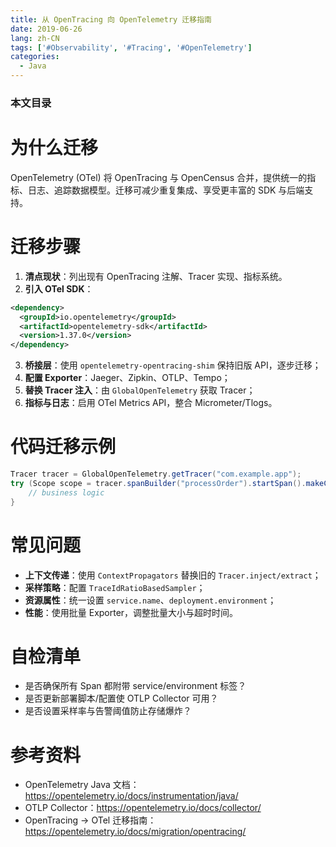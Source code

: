 ```yaml
---
title: 从 OpenTracing 向 OpenTelemetry 迁移指南
date: 2019-06-26
lang: zh-CN
tags: ['#Observability', '#Tracing', '#OpenTelemetry']
categories:
  - Java
---
```


### 本文目录
<!-- toc -->

# 为什么迁移
OpenTelemetry (OTel) 将 OpenTracing 与 OpenCensus 合并，提供统一的指标、日志、追踪数据模型。迁移可减少重复集成、享受更丰富的 SDK 与后端支持。

# 迁移步骤
1. **清点现状**：列出现有 OpenTracing 注解、Tracer 实现、指标系统。
2. **引入 OTel SDK**：
```xml
<dependency>
  <groupId>io.opentelemetry</groupId>
  <artifactId>opentelemetry-sdk</artifactId>
  <version>1.37.0</version>
</dependency>
```
3. **桥接层**：使用 `opentelemetry-opentracing-shim` 保持旧版 API，逐步迁移；
4. **配置 Exporter**：Jaeger、Zipkin、OTLP、Tempo；
5. **替换 Tracer 注入**：由 `GlobalOpenTelemetry` 获取 Tracer；
6. **指标与日志**：启用 OTel Metrics API，整合 Micrometer/Tlogs。

# 代码迁移示例
```java
Tracer tracer = GlobalOpenTelemetry.getTracer("com.example.app");
try (Scope scope = tracer.spanBuilder("processOrder").startSpan().makeCurrent()) {
    // business logic
}
```

# 常见问题
- **上下文传递**：使用 `ContextPropagators` 替换旧的 `Tracer.inject/extract`；
- **采样策略**：配置 `TraceIdRatioBasedSampler`；
- **资源属性**：统一设置 `service.name`、`deployment.environment`；
- **性能**：使用批量 Exporter，调整批量大小与超时时间。

# 自检清单
- 是否确保所有 Span 都附带 service/environment 标签？
- 是否更新部署脚本/配置使 OTLP Collector 可用？
- 是否设置采样率与告警阈值防止存储爆炸？

# 参考资料
- OpenTelemetry Java 文档：https://opentelemetry.io/docs/instrumentation/java/
- OTLP Collector：https://opentelemetry.io/docs/collector/
- OpenTracing → OTel 迁移指南：https://opentelemetry.io/docs/migration/opentracing/
